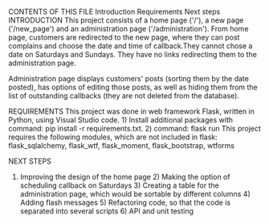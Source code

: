 CONTENTS OF THIS FILE
Introduction
Requirements
Next steps
INTRODUCTION
This project consists of a home page ('/'), a new page ('/new_page') and an administration page ('/administration'). From home page, customers are redirected to the new page, where they can post complains and choose the date and time of callback.They cannot chose a date on Saturdays and Sundays. They have no links redirecting them to the administration page.

Administration page displays customers' posts (sorting them by the date posted), has options of editing those posts, as well as hiding them from the list of outstanding callbacks (they are not deleted from the database).

REQUIREMENTS
This project was done in web framework Flask, written in Python, using Visual Studio code. 1) Install additional packages with command: pip install -r requirements.txt. 2) command: flask run This project requires the following modules, which are not included in flask: flask_sqlalchemy, flask_wtf, flask_moment, flask_bootstrap, wtforms

NEXT STEPS
1) Improving the design of the home page 2) Making the option of scheduling callback on Saturdays 3) Creating a table for the administration page, which would be sortable by different columns 4) Adding flash messages 5) Refactoring code, so that the code is separated into several scripts 6) API and unit testing
